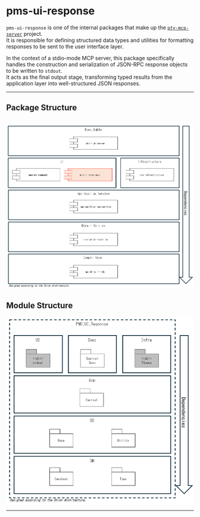 # pms-ui-response

`pms-ui-response` is one of the internal packages that make up the [`pty-mcp-server`](https://github.com/phoityne/pty-mcp-server) project.  
It is responsible for defining structured data types and utilities for formatting responses to be sent to the user interface layer.

In the context of a stdio-mode MCP server, this package specifically handles the construction and serialization of JSON-RPC response objects to be written to `stdout`.  
It acts as the final output stage, transforming typed results from the application layer into well-structured JSON responses.

---

## Package Structure
![Package Structure](./docs/12-1.png)
---

## Module Structure
![Module Structure](./docs/12-2.png)

---
